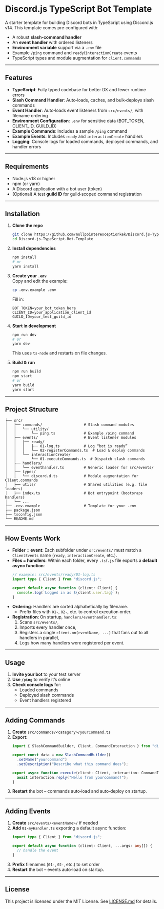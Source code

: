 # Discord.js TypeScript Bot Template

A starter template for building Discord bots in TypeScript using Discord.js v14. This template comes pre‑configured with:

- A robust **slash‑command handler**  
- An **event handler** with ordered listeners  
- **Environment variable** support via a `.env` file  
- Example `/ping` command and `ready`/`interactionCreate` events  
- TypeScript types and module augmentation for `client.commands`  

---

## Features

- **TypeScript**: Fully typed codebase for better DX and fewer runtime errors  
- **Slash Command Handler**: Auto‑loads, caches, and bulk‑deploys slash commands  
- **Event Handler**: Auto‑loads event listeners from `src/events/`, with filename ordering  
- **Environment Configuration**: `.env` for sensitive data (BOT_TOKEN, CLIENT_ID, GUILD_ID)  
- **Example Commands**: Includes a sample `/ping` command  
- **Example Events**: Includes `ready` and `interactionCreate` handlers  
- **Logging**: Console logs for loaded commands, deployed commands, and handler errors  

---

## Requirements

- Node.js v18 or higher  
- npm (or yarn)  
- A Discord application with a bot user (token)  
- (Optional) A test **guild ID** for guild‑scoped command registration  

---

## Installation

1. **Clone the repo**  
   ```bash
   git clone https://github.com/nullpointerexceptionkek/Discord.js-TypeScript-Bot-Template.git
   cd Discord.js-TypeScript-Bot-Template
   ```

2. **Install dependencies**  
   ```bash
   npm install
   # or
   yarn install
   ```

3. **Create your `.env`**  
   Copy and edit the example:
   ```bash
   cp .env.example .env
   ```
   Fill in:
   ```
   BOT_TOKEN=your_bot_token_here
   CLIENT_ID=your_application_client_id
   GUILD_ID=your_test_guild_id
   ```

4. **Start in development**  
   ```bash
   npm run dev
   # or
   yarn dev
   ```
   This uses `ts-node` and restarts on file changes.

5. **Build & run**  
   ```bash
   npm run build
   npm start
   # or
   yarn build
   yarn start
   ```

---

## Project Structure

```
├── src/
│   ├── commands/                   # Slash command modules
│   │   └── utility/
│   │       └── ping.ts             # Example /ping command
│   ├── events/                     # Event listener modules
│   │   ├── ready/
│   │   │   ├── 01-log.ts           # Log “bot is ready”
│   │   │   └── 02-registerCommands.ts  # Load & deploy commands
│   │   └── interactionCreate/
│   │       └── 01-executeCommands.ts  # Dispatch slash commands
│   ├── handlers/
│   │   └── eventhandler.ts         # Generic loader for src/events/
│   ├── types/
│   │   └── discord.d.ts            # Module augmentation for Client.commands
│   ├── utils/                      # Shared utilities (e.g. file loaders)
│   ├── index.ts                    # Bot entrypoint (bootsraps handlers)
│   └── ...
├── .env.example                    # Template for your .env
├── package.json
├── tsconfig.json
└── README.md
```

---

## How Events Work

- **Folder = event**: Each subfolder under `src/events/` must match a `ClientEvents` name (`ready`, `interactionCreate`, etc.).
- **Files = handlers**: Within each folder, every `.ts`/`.js` file exports a **default async function**:
  ```ts
  // example: src/events/ready/01-log.ts
  import type { Client } from "discord.js";

  export default async function (client: Client) {
    console.log(`Logged in as ${client.user.tag}`);
  }
  ```
- **Ordering**: Handlers are sorted alphabetically by filename.  
  - Prefix files with `01-`, `02-`, etc. to control execution order.
- **Registration**: On startup, `handlers/eventhandler.ts`:
  1. Scans `src/events/`,  
  2. Imports every handler once,  
  3. Registers a single `client.on(eventName, ...)` that fans out to all handlers in parallel,  
  4. Logs how many handlers were registered per event.

---

## Usage

1. **Invite your bot** to your test server  
2. **Use `/ping`** to verify it’s online  
3. **Check console logs** for:
   - Loaded commands  
   - Deployed slash commands  
   - Event handlers registered  

---

## Adding Commands

1. **Create** `src/commands/<category>/yourCommand.ts`  
2. **Export**:
   ```ts
   import { SlashCommandBuilder, Client, CommandInteraction } from "discord.js";

   export const data = new SlashCommandBuilder()
     .setName("yourcommand")
     .setDescription("Describe what this command does");

   export async function execute(client: Client, interaction: CommandInteraction) {
     await interaction.reply("Hello from yourcommand!");
   }
   ```
3. **Restart** the bot – commands auto‑load and auto‑deploy on startup.

---

## Adding Events

1. **Create** `src/events/<eventName>/` if needed  
2. **Add** `01-myHandler.ts` exporting a default async function:
   ```ts
   import type { Client } from "discord.js";

   export default async function (client: Client, ...args: any[]) {
     // handle the event
   }
   ```
3. **Prefix** filenames (`01-`, `02-`, etc.) to set order  
4. **Restart** the bot – events auto‑load on startup.

---


## License

This project is licensed under the MIT License. See [LICENSE.md](LICENSE.md) for details.  
